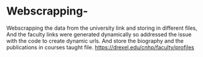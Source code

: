 # Webscrapping-

Webscrapping the data from the university link and storing in different files, And the faculty links were generated dynamically so addressed the issue with the code to create dynamic urls. And store the biography and the publications in courses taught file.
https://drexel.edu/cnhp/faculty/profiles

